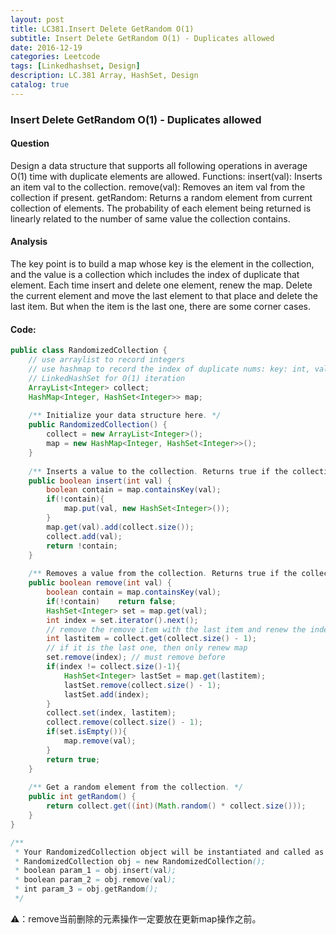 ```yaml
---
layout: post
title: LC381.Insert Delete GetRandom O(1) 
subtitle: Insert Delete GetRandom O(1) - Duplicates allowed
date: 2016-12-19
categories: Leetcode
tags: [Linkedhashset, Design]
description: LC.381 Array, HashSet, Design
catalog: true
---
```


### Insert Delete GetRandom O(1) - Duplicates allowed

#### Question

Design a data structure that supports all following operations in average O(1) time with duplicate elements are allowed.
Functions: 
insert(val): Inserts an item val to the collection.
remove(val): Removes an item val from the collection if present.
getRandom: Returns a random element from current collection of elements. The probability of each element being returned is linearly related to the number of same value the collection contains.

#### Analysis

The key point is to build a map whose key is the element in the collection, and the value is a collection which includes the index of duplicate that element. Each time insert and delete one element, renew the map. Delete the current element and move the last element to that place and delete the last item. But when the item is the last one, there are some corner cases. 

#### Code:
```java
public class RandomizedCollection {
    // use arraylist to record integers
    // use hashmap to record the index of duplicate nums: key: int, value: place of int
    // LinkedHashSet for O(1) iteration
    ArrayList<Integer> collect;
    HashMap<Integer, HashSet<Integer>> map;
    
    /** Initialize your data structure here. */
    public RandomizedCollection() {
        collect = new ArrayList<Integer>();
        map = new HashMap<Integer, HashSet<Integer>>();
    }
    
    /** Inserts a value to the collection. Returns true if the collection did not already contain the specified element. */
    public boolean insert(int val) {
        boolean contain = map.containsKey(val);
        if(!contain){
            map.put(val, new HashSet<Integer>());
        }
        map.get(val).add(collect.size());
        collect.add(val);
        return !contain;
    }
    
    /** Removes a value from the collection. Returns true if the collection contained the specified element. */
    public boolean remove(int val) {
        boolean contain = map.containsKey(val);
        if(!contain)    return false;
        HashSet<Integer> set = map.get(val);
        int index = set.iterator().next();
        // remove the remove item with the last item and renew the index map
        int lastitem = collect.get(collect.size() - 1);
        // if it is the last one, then only renew map
        set.remove(index); // must remove before
        if(index != collect.size()-1){
            HashSet<Integer> lastSet = map.get(lastitem);
            lastSet.remove(collect.size() - 1);
            lastSet.add(index);
        }
        collect.set(index, lastitem);
        collect.remove(collect.size() - 1);
        if(set.isEmpty()){
            map.remove(val);
        }
        return true;
    }
    
    /** Get a random element from the collection. */
    public int getRandom() {
        return collect.get((int)(Math.random() * collect.size()));
    }
}

/**
 * Your RandomizedCollection object will be instantiated and called as such:
 * RandomizedCollection obj = new RandomizedCollection();
 * boolean param_1 = obj.insert(val);
 * boolean param_2 = obj.remove(val);
 * int param_3 = obj.getRandom();
 */
```

⚠️：remove当前删除的元素操作一定要放在更新map操作之前。
